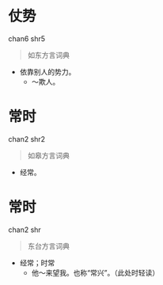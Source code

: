 # 仗势
chan6 shr5
> 如东方言词典
- 依靠别人的势力。
  - ～欺人。

# 常时
chan2 shr2
> 如皋方言词典
- 经常。

# 常时
chan2 shr
> 东台方言词典
- 经常；时常
  - 他～来望我。也称“常兴”。（此处时轻读）
